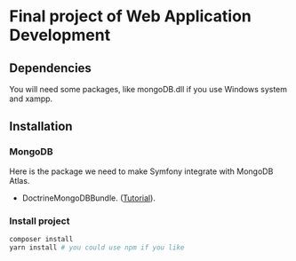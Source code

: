 # Final project of Web Application Development

## Dependencies

You will need some packages, like mongoDB.dll if you use Windows system and xampp.

## Installation

### MongoDB

Here is the package we need to make Symfony integrate with MongoDB Atlas.

- DoctrineMongoDBBundle. ([Tutorial](https://www.doctrine-project.org/projects/doctrine-mongodb-bundle/en/4.4/installation.html#install-the-bundle-with-symfony-flex)).


### Install project

```bash
composer install
yarn install # you could use npm if you like
``` 
